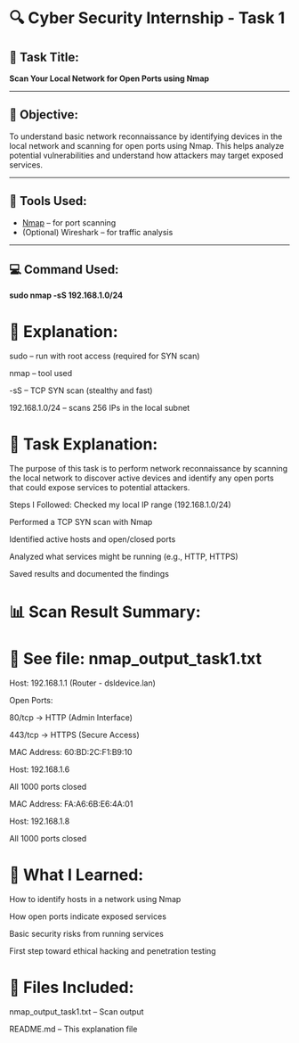 # 🔍 Cyber Security Internship - Task 1

## 📌 Task Title:
**Scan Your Local Network for Open Ports using Nmap**

---

## 🎯 Objective:
To understand basic network reconnaissance by identifying devices in the local network and scanning for open ports using Nmap. This helps analyze potential vulnerabilities and understand how attackers may target exposed services.

---

## 🧰 Tools Used:
- [Nmap](https://nmap.org/) – for port scanning
- (Optional) Wireshark – for traffic analysis

---

## 💻 Command Used:

**sudo nmap -sS 192.168.1.0/24**


# 📎 Explanation:
sudo – run with root access (required for SYN scan)

nmap – tool used

-sS – TCP SYN scan (stealthy and fast)

192.168.1.0/24 – scans 256 IPs in the local subnet

# 📘 Task Explanation:
The purpose of this task is to perform network reconnaissance by scanning the local network to discover active devices and identify any open ports that could expose services to potential attackers.

Steps I Followed:
Checked my local IP range (192.168.1.0/24)

Performed a TCP SYN scan with Nmap

Identified active hosts and open/closed ports

Analyzed what services might be running (e.g., HTTP, HTTPS)

Saved results and documented the findings

# 📊 Scan Result Summary:
# 📂 See file: nmap_output_task1.txt

Host: 192.168.1.1 (Router - dsldevice.lan)

Open Ports:

80/tcp → HTTP (Admin Interface)

443/tcp → HTTPS (Secure Access)

MAC Address: 60:BD:2C:F1:B9:10

Host: 192.168.1.6

All 1000 ports closed

MAC Address: FA:A6:6B:E6:4A:01

Host: 192.168.1.8

All 1000 ports closed

# 🔐 What I Learned:
How to identify hosts in a network using Nmap

How open ports indicate exposed services

Basic security risks from running services

First step toward ethical hacking and penetration testing

# 📁 Files Included:
nmap_output_task1.txt – Scan output

README.md – This explanation file

